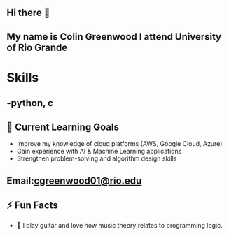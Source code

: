 ## Hi there 👋
## My name is Colin Greenwood I attend University of Rio Grande
# Skills
## -python, c
## 🎯 Current Learning Goals
- Improve my knowledge of cloud platforms (AWS, Google Cloud, Azure)
- Gain experience with AI & Machine Learning applications
- Strengthen problem-solving and algorithm design skills
## Email:cgreenwood01@rio.edu
## ⚡ Fun Facts
- 🎸 I play guitar and love how music theory relates to programming logic.
